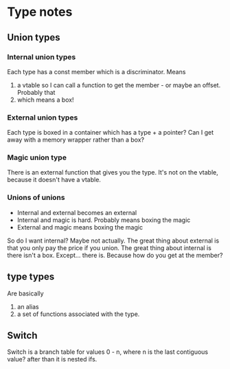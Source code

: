 # Type notes

## Union types

### Internal union types

Each type has a const member which is a discriminator. Means 
1. a vtable so I can call a function to get the member - or maybe an offset. Probably that
1. which means a box!

### External union types

Each type is boxed in a container which has a type + a pointer? Can I get away with a memory wrapper rather than a box? 

### Magic union type

There is an external function that gives you the type. It's not on the vtable, because it doesn't have a vtable. 

### Unions of unions

* Internal and external becomes an external
* Internal and magic is hard. Probably means boxing the magic
* External and magic means boxing the magic

So do I want internal? Maybe not actually. The great thing about external is that you only pay the price if you union. The great thing about 
internal is there isn't a box. Except... there is. Because how do you get at the member?

## type types

Are basically 
1. an alias
1. a set of functions associated with the type. 


## Switch

Switch is a branch table for values 0 - n, where n is the last contiguous value? after than it is nested ifs.
